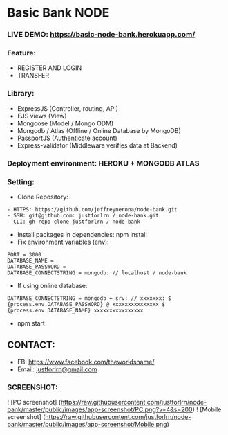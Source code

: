 # Basic Bank NODE
### LIVE DEMO: https://basic-node-bank.herokuapp.com/
### Feature:
- REGISTER AND LOGIN
- TRANSFER
### Library:
- ExpressJS (Controller, routing, API)
- EJS views (View)
- Mongoose (Model / Mongo ODM)
- Mongodb / Atlas (Offline / Online Database by MongoDB)
- PassportJS (Authenticate account)
- Express-validator (Middleware verifies data at Backend)
### Deployment environment: HEROKU + MONGODB ATLAS
### Setting:
- Clone Repository:
```
- HTTPS: https://github.com/jeffreynerona/node-bank.git
- SSH: git@github.com: justforlrn / node-bank.git
- CLI: gh repo clone justforlrn / node-bank
```
- Install packages in dependencies: npm install
- Fix environment variables (env):
```
PORT = 3000
DATABASE_NAME =
DATABASE_PASSWORD =
DATABASE_CONNECTSTRING = mongodb: // localhost / node-bank
```
- If using online database:
```
DATABASE_CONNECTSTRING = mongodb + srv: // xxxxxxx: $ {process.env.DATABASE_PASSWORD} @ xxxxxxxxxxxxxxx $ {process.env.DATABASE_NAME} xxxxxxxxxxxxxxxx
```
- npm start

## CONTACT:
- FB: https://www.facebook.com/theworldsname/
- Email: justforlrn@gmail.com

### SCREENSHOT:
! [PC screenshot] (https://raw.githubusercontent.com/justforlrn/node-bank/master/public/images/app-screenshot/PC.png?v=4&s=200)
! [Mobile screenshot] (https://raw.githubusercontent.com/justforlrn/node-bank/master/public/images/app-screenshot/Mobile.png) 
